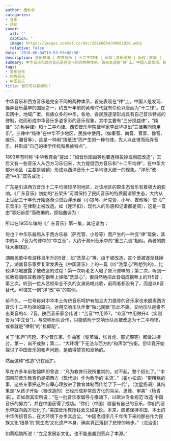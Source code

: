 ```yaml
---
author: 唐朴林
categories:
- 音乐
- 评论
cover:
  alt: ''
  caption: ''
  image: https://images.soomal.cc/doc/20160604/00061020.webp
  relative: false
date: '2016-06-04T19:53:56+08:00'
description: 音乐移植 | 西方音乐 | 十二平均律 | 源自：音乐周报 | 版权：转载 |  平均/总评分：00.00/0
summary: 中华音乐和西方音乐是完全不同的两种体系，首先表现在“律”上。中国人是发现、操弄音乐最早的国家之一，约五千年前的黄帝时代就有伶伦以管而为“十二律”。在实践中，地域广袤、民族众多的中华，各地、各民族逐渐形成具有自己音乐特点的律制，进而形成中华音乐多姿多彩的音乐现象……
tags:
- 音乐创作
- 民族音乐
- 中国音乐
title: 音乐可以移植吗？
---
```


中华音乐和西方音乐是完全不同的两种体系，首先表现在“律”上。中国人是发现、操弄音乐最早的国家之一，约五千年前的黄帝时代就有伶伦以管而为“十二律”。在实践中，地域广袤、民族众多的中华，各地、各民族逐渐形成具有自己音乐特点的律制，进而形成中华音乐多姿多彩的音乐现象。其中主要有“三分损益律”，“纯律”（亦称钟律）和十二平均律。西安音乐学院律学家李武华提出“三律弗同慎用乐”。三律中“纯律”在中华不少地区、民族中使用，（如秦音、南音、晋音、豫音、维乐、潮音等），这是一种用“摺纸法”而产生的一种匀律。先人以此律而玩弄音乐，并形成“自己的律学传统和民族特点”。

1893年有时称“中华教育会”提出：“如音乐图画等也要连根拔掉或彻底改造”，其后又有一些音乐人从西方习乐归来，大力提倡西方音乐和“十二平均律”，在中华大部分地区（主要是城镇）形成以西洋音乐十二平均律大统一的现象。“洋乐”改造“中乐”既告成功：

广东是引进西方音乐十二平均律较早的地区，对该地区的原生态音乐有着极大的影响。《广东音乐》初始的“五架头”可谓保持了民间音乐的特质而谓原生态，大约从上世纪三十年代开始逐渐引进西洋乐器（小提琴、萨克管、小号、吉他等）使《广东音乐》在律制上被改造。如《连环扣》，现代人的乐感和记谱都是简），这是一首由“寡妇诉怨”而改编的，原始曲调为：

所以在1955年编的《广东音乐》第一集，其记谱为：

何也？中华乐器屈从于西方乐器（萨克管、小号等）而产生的一种变“律”现象，其中的4、7音为匀律中的“中立音”，大约于潮州音乐中的“重三六调”相似。两者的韵味大相径庭。

湖南民歌中有游移且半升的5音，如“洗菜心”等，由于被改造，这个音被逐渐抹掉了。湖南音乐家罗复常发表在《中国音乐》上的一篇《听“洗菜心”所想到的》，比较详尽地披露了被改造的过程：第一次听老艺人唱了原汁原味的；第二次，听到一位教视唱练耳教师在钢琴上弹唱“洗菜心”，很自然地把此音唱成钢琴上的升5音；第三次，听到一位从艺校毕业不久的女演员唱此歌，前两者都没有了，而是以6音替代。可谓又一例“洋”改“中”的实例。

前不久，一位号称对中华本土传统音乐呵护有加且大力倡导的音乐家也未脱离西方音乐十二平均律的窠臼，对用交响乐队伴奏“陕北民歌”乐此不疲。交响乐队是奏不出秦音的4、7音。陕西音乐家金伟说：“苦音”中用降7，“欢音”中用微升4（实则皆为“中立音”）。与交响乐队合作，只能依附于交响乐队而被改造为十二平均律，或者就是“律制”的“拉郎配”。

关于“和声”问题，不少音乐家、作曲家（黎英海、张肖虎、邵光琛等）都做过探讨，第一，尚不成熟；第二，“大环境”下无法与西方的“和声学”抗衡。但毕竟开始探讨了中国音乐的和声问题，是值得赞赏和发扬的。

然而这种“改造”仍在延扩。

早在许多年前黎锦晖即曾说：“凡为教育行政所推崇的，对不起，整个奴化了。”“中国目前音乐教育仍是把西方（现代派）作为教学的‘主流’。”（瞿小松语）“更糟糕的事，这些专家把这种自卑心理放进了教育体制而传给了下一代”，（沈星扬语）其结果是“从孩子开始（被改造的）已经形成非常西方化的耳朵、思维、审美”（杨青语）。正如居其宏所说：“在一批音乐家倡导与推动下，以欧洲专业规范‘改造’中国音乐的努力”，并在中国获得了成功。“你们（中国）哪里有自己的音乐，你们的音乐早就向西方归化了。”美国音乐教授钱茸文如是说。本来，应该保持本国、本土的中华传统音乐，在大环境下亦步其后尘。“中国老祖宗几千年传下来的那些作为民族文化‘根基’的‘原生态’文化遗产本身，确实真正落到了悲惨的地步。”（沈洽语）

如黄翔鹏所说：“立足发展新文化，也不能愚蠢到丢弃了本源。”